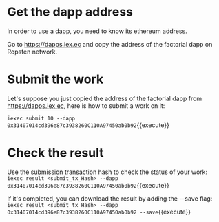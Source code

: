 # Get the dapp address
In order to use a dapp, you need to know its ethereum address.

Go to https://dapps.iex.ec and copy the address of the factorial dapp on Ropsten network.

# Submit the work
Let's suppose you just copied the address of the factorial dapp from https://dapps.iex.ec, here is how to submit a work on it:

`iexec submit 10 --dapp 0x31407014cd396e87c3938260C110A97450ab0b92`{{execute}}

# Check the result
Use the submission transaction hash to check the status of your work:
`iexec result <submit_tx_Hash> --dapp 0x31407014cd396e87c3938260C110A97450ab0b92`{{execute}}

If it's completed, you can download the result by adding the --save flag:
`iexec result <submit_tx_Hash> --dapp 0x31407014cd396e87c3938260C110A97450ab0b92 --save`{{execute}}
